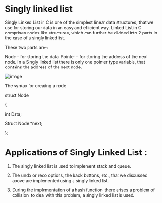 # Singly linked list
Singly Linked List in C is one of the simplest linear data structures, that we use for storing our data in an easy and efficient way.  Linked List in C comprises nodes like structures, which can further be divided into 2 parts in the case of a singly linked list. 

These two parts are-:

Node – for storing the data.
Pointer – for storing the address of the next node.
In a Singly linked list there is only one pointer type variable, that contains the address of the next node.

![image](https://user-images.githubusercontent.com/70435939/234358957-803a1810-903f-4583-9250-8c4df4f3c63a.png)

The syntax for creating a node

struct Node

{

  int Data;
  
  Struct Node *next;
  
};

# Applications of Singly Linked List :

1. The singly linked list is used to implement stack and queue.

2. The undo or redo options, the back buttons, etc., that we discussed above are implemented using a singly linked list.

3. During the implementation of a hash function, there arises a problem of collision, to deal with this problem, a singly linked list is used.
